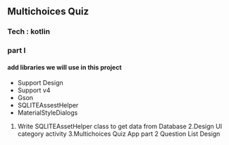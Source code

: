 ## Multichoices Quiz
### Tech : kotlin

### part I
#### add libraries we will use in this project
- Support Design
- Support v4
- Gson
- SQLITEAssestHelper
- MaterialStyleDialogs


1. Write SQLITEAssetHelper class to get data from Database
   2.Design UI category activity
   3.Multichoices Quiz App part 2 Question List Design   


